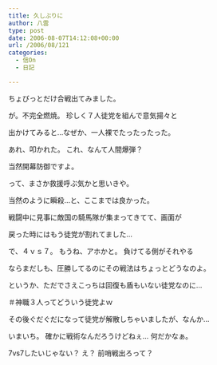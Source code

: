 ```yaml
---
title: 久しぶりに
author: 八雲
type: post
date: 2006-08-07T14:12:08+00:00
url: /2006/08/121
categories:
  - 信On
  - 日記

---
```

ちょびっとだけ合戦出てみました。
  
が。不完全燃焼。 珍しく７人徒党を組んで意気揚々と
  
出かけてみると…なぜか、一人裸でたったったった。
  
あれ、叩かれた。 これ、なんて人間爆弾？

当然開幕防御ですよ。

って、まさか救援呼ぶ気かと思いきや。
  
当然のように瞬殺…と、ここまでは良かった。
  
戦闘中に見事に敵国の騎馬隊が集まってきてて、画面が
  
戻った時にはもう徒党が割れてました…
  
で、４ｖｓ７。 もうね、アホかと。 負けてる側がそれやる
  
ならまだしも、圧勝してるのにその戦法はちょっとどうなのよ。
  
というか、ただでさえこっちは回復も盾もいない徒党なのに…
  
＃神職３人ってどういう徒党よｗ

その後ぐだぐだになって徒党が解散しちゃいましたが、なんか…
  
いまいち。 確かに戦術なんだろうけどねぇ… 何だかなぁ。
  
7vs7したいじゃない？ え？ 前哨戦出ろって？